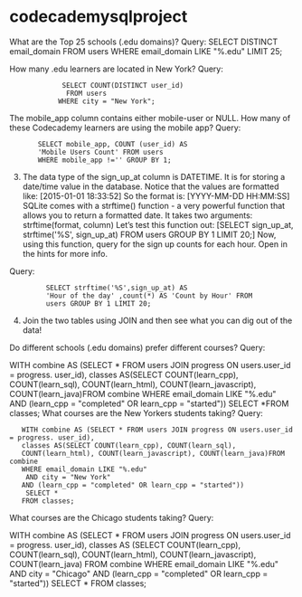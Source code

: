 # codecademysqlproject
What are the Top 25 schools (.edu domains)?
   Query:
         SELECT DISTINCT email_domain
          FROM users
          WHERE email_domain LIKE "%.edu"
         LIMIT 25;
         
How many .edu learners are located in New York?
  Query:

                 SELECT COUNT(DISTINCT user_id)
                  FROM users
                WHERE city = "New York";
The mobile_app column contains either mobile-user or NULL. How many of these Codecademy learners are using the mobile app?
Query:

           SELECT mobile_app, COUNT (user_id) AS 
           'Mobile Users Count' FROM users 
           WHERE mobile_app !='' GROUP BY 1;
           
3. The data type of the sign_up_at column is DATETIME. It is for storing a date/time value in the database. Notice that the values are formatted like: [2015-01-01 18:33:52] So the format is: [YYYY-MM-DD HH:MM:SS] SQLite comes with a strftime() function - a very powerful function that allows you to return a formatted date. It takes two arguments: strftime(format, column) Let’s test this function out: [SELECT sign_up_at, strftime('%S', sign_up_at) FROM users GROUP BY 1 LIMIT 20;] Now, using this function, query for the sign up counts for each hour. Open in the hints for more info.

Query:

             SELECT strftime('%S',sign_up_at) AS 
             'Hour of the day' ,count(*) AS 'Count by Hour' FROM 
             users GROUP BY 1 LIMIT 20;
4. Join the two tables using JOIN and then see what you can dig out of the data!

Do different schools (.edu domains) prefer different courses?
Query:

WITH combine AS (SELECT * FROM users JOIN progress ON users.user_id = progress. user_id),
classes AS(SELECT COUNT(learn_cpp), COUNT(learn_sql), COUNT(learn_html),
COUNT(learn_javascript), COUNT(learn_java)FROM combine
      WHERE email_domain LIKE "%.edu"
   AND (learn_cpp = "completed" OR learn_cpp = "started"))
   SELECT *FROM classes;
What courses are the New Yorkers students taking?
Query:

       WITH combine AS (SELECT * FROM users JOIN progress ON users.user_id = progress. user_id),
       classes AS(SELECT COUNT(learn_cpp), COUNT(learn_sql), 
       COUNT(learn_html), COUNT(learn_javascript), COUNT(learn_java)FROM combine
       WHERE email_domain LIKE "%.edu"
        AND city = "New York"
       AND (learn_cpp = "completed" OR learn_cpp = "started"))
        SELECT *
       FROM classes;
What courses are the Chicago students taking?
Query:

   WITH combine AS (SELECT * FROM users JOIN progress ON users.user_id = progress. user_id), classes AS
  (SELECT COUNT(learn_cpp), COUNT(learn_sql), COUNT(learn_html), COUNT(learn_javascript), COUNT(learn_java)
    FROM combine
    WHERE email_domain LIKE "%.edu"
  AND city = "Chicago"
  AND (learn_cpp = "completed" OR learn_cpp = "started"))
   SELECT *
  FROM classes;
